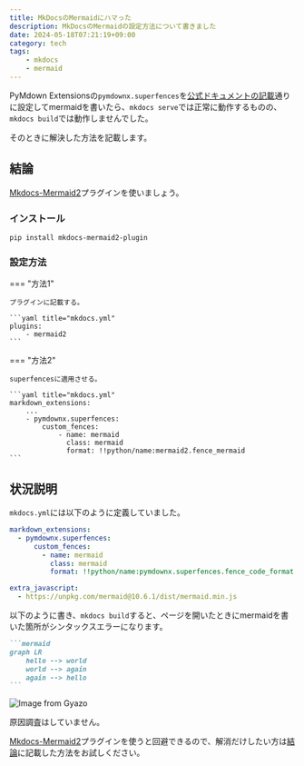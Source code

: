 ```yaml
---
title: MkDocsのMermaidにハマった
description: MkDocsのMermaidの設定方法について書きました
date: 2024-05-18T07:21:19+09:00
category: tech
tags: 
    - mkdocs
    - mermaid
---
```


PyMdown Extensionsの`pymdownx.superfences`を[公式ドキュメントの記載](https://facelessuser.github.io/pymdown-extensions/extras/mermaid/?h=mermaid#using-in-mkdocs)通りに設定してmermaidを書いたら、`mkdocs serve`では正常に動作するものの、`mkdocs build`では動作しませんでした。

そのときに解決した方法を記載します。

<!-- more -->

## 結論

[Mkdocs-Mermaid2](https://mkdocs-mermaid2.readthedocs.io/en/master/)プラグインを使いましょう。

### インストール

```shell
pip install mkdocs-mermaid2-plugin
```

### 設定方法

=== "方法1"

    プラグインに記載する。

    ```yaml title="mkdocs.yml"
    plugins:
        - mermaid2
    ```

=== "方法2"

    superfencesに適用させる。

    ```yaml title="mkdocs.yml"
    markdown_extensions:
        ...
        - pymdownx.superfences:
            custom_fences:
                - name: mermaid
                  class: mermaid
                  format: !!python/name:mermaid2.fence_mermaid
    ```

## 状況説明

`mkdocs.yml`には以下のように定義していました。  

```yaml title="mkdocs.yml"
markdown_extensions:
  - pymdownx.superfences:
      custom_fences:
        - name: mermaid
          class: mermaid
          format: !!python/name:pymdownx.superfences.fence_code_format

extra_javascript:
  - https://unpkg.com/mermaid@10.6.1/dist/mermaid.min.js
```

以下のように書き、`mkdocs build`すると、ページを開いたときにmermaidを書いた箇所がシンタックスエラーになります。

````markdown
```mermaid
graph LR
    hello --> world
    world --> again
    again --> hello
```
````

![Image from Gyazo](https://i.gyazo.com/02871ef74cb1cf8503d394a8fa56b6b8.png)

原因調査はしていません。

[Mkdocs-Mermaid2](https://mkdocs-mermaid2.readthedocs.io/en/master/)プラグインを使うと回避できるので、解消だけしたい方は[結論](#_1)に記載した方法をお試しください。
